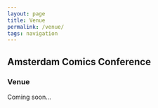 ```yaml
---
layout: page
title: Venue
permalink: /venue/
tags: navigation
---
```


## Amsterdam Comics Conference

### Venue

Coming soon...

